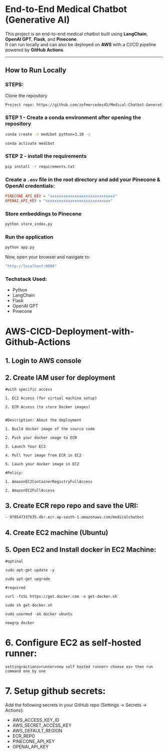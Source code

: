 # End-to-End Medical Chatbot (Generative AI)

This project is an end-to-end medical chatbot built using **LangChain**, **OpenAI GPT**, **Flask**, and **Pinecone**.  
It can run locally and can also be deployed on **AWS** with a CI/CD pipeline powered by **GitHub Actions**.

---

## How to Run Locally

### STEPS:

Clone the repository

```bash
Project repo: https://github.com/zofmercedes45/Medical-Chatbot-Generative-AI.git
```
### STEP 1 - Create a conda environment after opening the repository

```bash
conda create -n medibot python=3.10 -y
```

```bash
conda activate medibot
```


### STEP 2 - install the requirements
```bash
pip install -r requirements.txt
```


### Create a `.env` file in the root directory and add your Pinecone & OpenAI credentials:

```ini
PINECONE_API_KEY = "xxxxxxxxxxxxxxxxxxxxxxxxxxxxx"
OPENAI_API_KEY = "xxxxxxxxxxxxxxxxxxxxxxxxxxxxx"
```

### Store embeddings to Pinecone
```bash
python store_index.py
```

### Run the application
```bash
python app.py
```

Now, open your browser and navigate to:
```bash
"http://localhost:8080"
```


### Techstack Used:

- Python
- LangChain
- Flask
- OpenAI GPT
- Pinecone


# AWS-CICD-Deployment-with-Github-Actions

## 1. Login to AWS console

## 2. Create IAM user for deployment

	#with specific access

	1. EC2 Access (for virtual machine setup)

	2. ECR Access (to store Docker images)


	#Description: About the deployment

	1. Build docker image of the source code

	2. Push your docker image to ECR

	3. Launch Your EC2 

	4. Pull Your image from ECR in EC2

	5. Lauch your docker image in EC2

	#Policy:

	1. AmazonEC2ContainerRegistryFullAccess

	2. AmazonEC2FullAccess

	
## 3. Create ECR repo repo and save the URI:
    - 970547337635.dkr.ecr.ap-south-1.amazonaws.com/medicalchatbot

	
## 4. Create EC2 machine (Ubuntu) 

## 5. Open EC2 and Install docker in EC2 Machine:
	
	
	#optinal

	sudo apt-get update -y

	sudo apt-get upgrade
	
	#required

	curl -fsSL https://get.docker.com -o get-docker.sh

	sudo sh get-docker.sh

	sudo usermod -aG docker ubuntu

	newgrp docker
	
# 6. Configure EC2 as self-hosted runner:
    setting>actions>runner>new self hosted runner> choose os> then run command one by one


# 7. Setup github secrets:
Add the following secrets in your GitHub repo (Settings → Secrets → Actions): 
   - AWS_ACCESS_KEY_ID
   - AWS_SECRET_ACCESS_KEY
   - AWS_DEFAULT_REGION
   - ECR_REPO
   - PINECONE_API_KEY
   - OPENAI_API_KEY

    